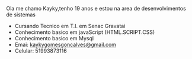 Ola me chamo Kayky,tenho 19 anos e estou na area de desenvolvimentos de sistemas

- Cursando Tecnico em T.I. em Senac Gravatai
- Conhecimento basico em javaScript (HTML.SCRIPT.CSS)
- Conhecimento basico em Mysql
- Emai: kaykygomesgoncalves@gmail.com
- Celular: 51993873116
